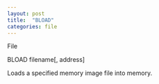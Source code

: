 ```yaml
---
layout: post
title:  "BLOAD"
categories: file
---
```

File

BLOAD filename[, address]

Loads a specified memory image file into memory.

